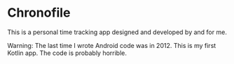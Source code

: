 # Chronofile

This is a personal time tracking app designed and developed by and for me.

Warning: The last time I wrote Android code was in 2012. This is my first Kotlin app. The code is probably horrible.
